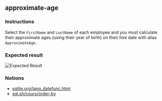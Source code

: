 ## approximate-age

### Instructions

Select the `FirstName` and `LastName` of each employee and you must calculate their approximate ages (using their year of birth) on their hire date with alias `ApproximateAge`.

### Expected result

![Expected Result](https://thomaslenaour.github.io/ytrack/subjects/approximate-age/expected.png)

### Notions

- [sqlite.org/lang_datefunc.html](https://www.sqlite.org/lang_datefunc.html)
- [sql.sh/cours/order-by](https://sql.sh/cours/order-by)
